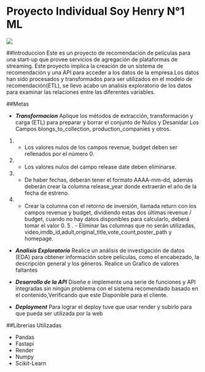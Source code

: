 # Proyecto Individual Soy Henry N°1  ML
![](https://assets.soyhenry.com/henry-landing/assets/Henry/logo-white.png)

##Introduccion
Este es un proyecto de recomendación de películas para una start-up que provee servicios de agregación de plataformas de streaming. Este proyecto implica la creación de un sistema de recomendación y una API para acceder a los datos de la empresa.Los datos han sido procesados y transformados para ser utilizados en el modelo de recomendación(ETL),
se llevo acabo un analisis exploratorio de los datos para examinar las relaciones entre las diferentes variables.

##Metas
- ***Transformacion***
Aplique los métodos de extracción, transformación y carga (ETL) para preparar y borrar el conjunto de Nulos y Desanidar Los Campos blongs_to_collection, production_companies y otros.

1. - Los valores nulos de los campos revenue, budget deben ser rellenados por el número 0.

2. - Los valores nulos del campo release date deben eliminarse.

3. - De haber fechas, deberán tener el formato AAAA-mm-dd, además deberán crear la columna release_year donde extraerán el año de la fecha de estreno.

4. - Crear la columna con el retorno de inversión, llamada return con los campos revenue y budget, dividiendo estas dos últimas revenue / budget, cuando no hay datos disponibles para calcularlo, deberá tomar el valor 0.
5
. - Eliminar las columnas que no serán utilizadas, video,imdb_id,adult,original_title,vote_count,poster_path y homepage.


- ***Analisis Exploratorio***
Realice un análisis de investigación de datos (EDA) para obtener información sobre películas, como el encabezado, la descripción general y los géneros.
Realice un Grafico de valores faltantes 

- ***Desarrollo de la API***
Diseñe e implemente una serie de funciones y API integradas sin ningún problema con el sistema recomendado basado en el contenido,Verificando que este Disponible para el cliente.
- ***Deployment***
Para lograr el deploy tuve que usar render y subirlo para que pueda ser utilizada por la web

##Librerias Utilizadas
- Pandas
- Fastapi
- Render
- Numpy
- Scikit-Learn
